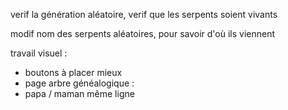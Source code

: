 verif la génération aléatoire,  verif que les serpents soient vivants

modif nom des serpents aléatoires, pour savoir d'où ils viennent


travail visuel :
- boutons à placer mieux
- page arbre généalogique :
- papa / maman même ligne


